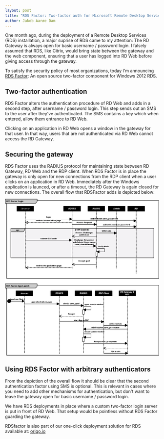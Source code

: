 ```yaml
---
layout: post
title: "RDS Factor: Two-factor auth for Microsoft Remote Desktop Services"
author: Jakob Aarøe Dam
---
```




One month ago, during the deployment of a Remote Desktop Services
(RDS) installation, a major suprise of RDS came to my attention: The
RD Gateway is always open for basic username / password login. I
falsely assumed that RDS, like Citrix, would bring state between the
gateway and the web component, ensuring that a user has logged into RD
Web before giving access through the gateway.

To satisfy the security policy of most organizations, today I'm
announcing [RDS Factor](https://github.com/jakobadam/RDSFactor): An
open source two-factor component for Windows 2012 RDS.

## Two-factor authentication

RDS Factor alters the authentication procedure of RD Web and adds in a
second step, after username / password login. This step sends out an
SMS to the user after they've authenticated. The SMS contains a key
which when entered, allow them entrance to RD Web.

Clicking on an application in RD Web opens a window in the gateway for
that user. In that way, users that are not authenticated via RD Web
cannot access the RD Gateway.

## Securing the gateway

RDS Factor uses the RADIUS protocol for maintaining state between RD
Gateway, RD Web and the RDP client. When RDS Factor is in place the
gateway is only open for new connections from the RDP client when a
user clicks on an application in RD Web. Immediately after the Windows
application is launced, or after a timeout, the RD Gateway is again
closed for new connections. The overall flow that RDSFactor adds is
depicted below:

![RDSFactor Flow](/assets/rdsfaktor.png)

## Using RDS Factor with arbitrary authenticators

From the depiction of the overall flow it should be clear that the
second authentication factor using SMS is optional. This is relevant
in cases where you need to add other mechanisms for authentication,
but don't want to leave the gateway open for basic username / password
login.

We have RDS deployments in place where a custom two-factor login
server is put in front of RD Web. That setup would be pointless
without RDS Factor guarding the gateway.

RDSfactor is also part of our one-click deployment solution for RDS
available at: [origo.io](https://origo.io)
